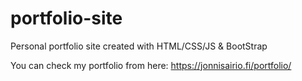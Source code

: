 # portfolio-site


Personal portfolio site created with HTML/CSS/JS & BootStrap

You can check my portfolio from here: https://jonnisairio.fi/portfolio/
